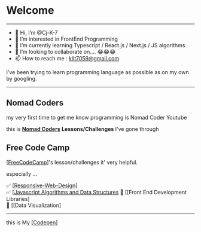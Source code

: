 # Welcome
<hr>  

- 👋 Hi, I’m @Cj-K-7
- 👀 I’m interested in FrontEnd Programming
- 🌱 I’m currently learning Typescript / React.js / Next.js / JS algorithms
- 💞️ I’m looking to collaborate on.... 😂😂😂
- 📫 How to reach me : kllt7059@gmail.com

I've been trying to learn programming language as possible as on my own by googling.  

<hr>

## Nomad Coders

my very first time to get me know programming is Nomad Coder Youtube

this is 
**[Nomad Coders](https://nomadcoders.co/users/kllt7059)** 
**Lessons/Challenges** I've gone through

## Free Code Camp

[[FreeCodeCamp](https://www.freecodecamp.org/)]'s lesson/challenges
it' very helpful.
  
  especially ...
 
✅ [[Responsive-Web-Design](https://www.freecodecamp.org/certification/AFK69/responsive-web-design)]  
✅ [[Javascript Algorithms and Data Structures](https://www.freecodecamp.org/certification/AFK69/javascript-algorithms-and-data-structures)
🔲 [[Front End Development Libraries]  
🔲 [[Data Visualization]  


<hr>

this is My [[Codepen](https://codepen.io/cj-k-7)]
<!---
Cj-K-7/Cj-K-7 is a ✨ special ✨ repository because its `README.md` (this file) appears on your GitHub profile.
You can click the Preview link to take a look at your changes.
--->
